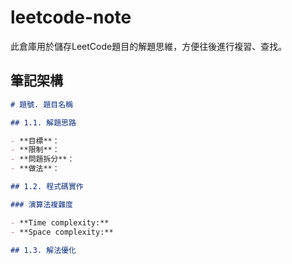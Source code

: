 # leetcode-note

此倉庫用於儲存LeetCode題目的解題思維，方便往後進行複習、查找。

## 筆記架構

``` markdown
# 題號. 題目名稱

## 1.1. 解題思路

- **目標**：
- **限制**：
- **問題拆分**：
- **做法**：

## 1.2. 程式碼實作

### 演算法複雜度

- **Time complexity:**
- **Space complexity:**

## 1.3. 解法優化
```
